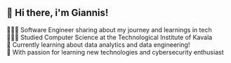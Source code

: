 ## 👋 Hi there, i'm Giannis! 

👩🏻‍💻 Software Engineer sharing about my journey and learnings in tech</br>
👩🏻‍🎓 Studied Computer Science at the Technological Institute of Kavala</br>
💭 Currently learning about data analytics and data engineering!</br>
💖 With passion for learning new technologies and cybersecurity enthusiast</br>

